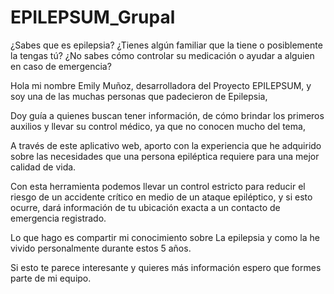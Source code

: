 # EPILEPSUM_Grupal
¿Sabes que es epilepsia? ¿Tienes algún familiar que la tiene o posiblemente la tengas tú? ¿No sabes cómo controlar su medicación o ayudar a alguien en caso de emergencia?

Hola mi nombre Emily Muñoz, desarrolladora del Proyecto EPILEPSUM, y soy una de las muchas personas que padecieron de Epilepsia,

Doy guía a quienes buscan tener información,  de cómo brindar los primeros auxilios y  llevar su control médico, ya que no conocen mucho del tema,

A través de este aplicativo web, aporto con la experiencia que he adquirido sobre las necesidades que una persona epiléptica requiere para una mejor calidad de vida.

Con esta herramienta podemos llevar un control estricto para reducir el riesgo de un accidente crítico en medio de un ataque epiléptico, y si esto ocurre, dará información de tu ubicación exacta a un contacto de emergencia registrado.

Lo que hago es compartir mi conocimiento sobre La epilepsia y como la he vivido personalmente durante estos 5 años.

Si esto te parece interesante y quieres más información espero que formes parte de mi equipo.
